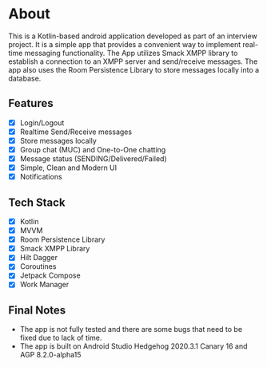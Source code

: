 # About
This is a Kotlin-based android application developed as part of an interview project. It is a simple app that provides a convenient way to implement real-time messaging functionality.
The App utilizes Smack XMPP library to establish a connection to an XMPP server and send/receive messages. The app also uses the Room Persistence Library to store messages locally into a database.

## Features
- [x] Login/Logout
- [x] Realtime Send/Receive messages
- [x] Store messages locally
- [x] Group chat (MUC) and One-to-One chatting
- [x] Message status (SENDING/Delivered/Failed)
- [x] Simple, Clean and Modern UI
- [x] Notifications

## Tech Stack
- [x] Kotlin
- [x] MVVM
- [x] Room Persistence Library
- [x] Smack XMPP Library
- [x] Hilt Dagger
- [x] Coroutines
- [x] Jetpack Compose
- [x] Work Manager

## Final Notes
- The app is not fully tested and there are some bugs that need to be fixed due to lack of time.
- The app is built on Android Studio Hedgehog 2020.3.1 Canary 16 and AGP 8.2.0-alpha15